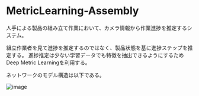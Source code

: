 # MetricLearning-Assembly

人手による製品の組み立て作業において、カメラ情報から作業進捗を推定するシステム。

組立作業者を見て進捗を推定するのではなく、製品状態を基に進捗ステップを推定する。
進捗推定は少ない学習データでも特徴を抽出できるようにするためDeep Metric Learningを利用する。

ネットワークのモデル構造は以下である。

![image](https://user-images.githubusercontent.com/64144764/196383560-72e829a7-45b8-48c4-95e0-85b1e3cdc6fc.png)
